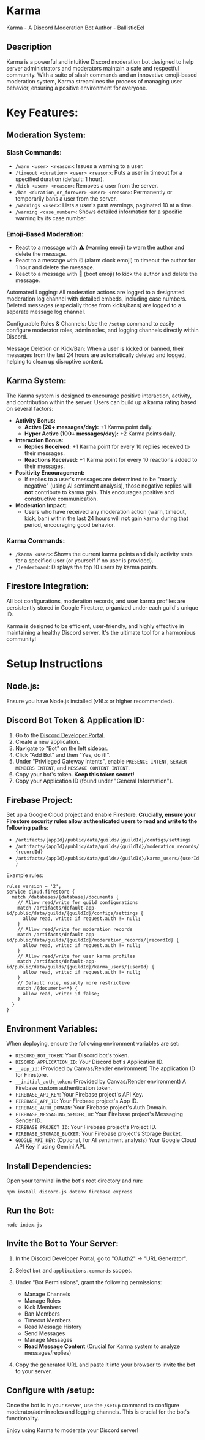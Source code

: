 # Karma

Karma - A Discord Moderation Bot
Author - BallisticEel

## Description
Karma is a powerful and intuitive Discord moderation bot designed to help server administrators and moderators maintain a safe and respectful community. With a suite of slash commands and an innovative emoji-based moderation system, Karma streamlines the process of managing user behavior, ensuring a positive environment for everyone.

# Key Features:

## Moderation System:

### Slash Commands:

* `/warn <user> <reason>`: Issues a warning to a user.
* `/timeout <duration> <user> <reason>`: Puts a user in timeout for a specified duration (default: 1 hour).
* `/kick <user> <reason>`: Removes a user from the server.
* `/ban <duration_or_forever> <user> <reason>`: Permanently or temporarily bans a user from the server.
* `/warnings <user>`: Lists a user's past warnings, paginated 10 at a time.
* `/warning <case_number>`: Shows detailed information for a specific warning by its case number.

### Emoji-Based Moderation:

* React to a message with ⚠️ (warning emoji) to warn the author and delete the message.
* React to a message with ⏰ (alarm clock emoji) to timeout the author for 1 hour and delete the message.
* React to a message with 👢 (boot emoji) to kick the author and delete the message.

Automated Logging: All moderation actions are logged to a designated moderation log channel with detailed embeds, including case numbers. Deleted messages (especially those from kicks/bans) are logged to a separate message log channel.

Configurable Roles & Channels: Use the `/setup` command to easily configure moderator roles, admin roles, and logging channels directly within Discord.

Message Deletion on Kick/Ban: When a user is kicked or banned, their messages from the last 24 hours are automatically deleted and logged, helping to clean up disruptive content.

## Karma System:

The Karma system is designed to encourage positive interaction, activity, and contribution within the server. Users can build up a karma rating based on several factors:

* **Activity Bonus:**
    * **Active (20+ messages/day):** +1 Karma point daily.
    * **Hyper Active (100+ messages/day):** +2 Karma points daily.
* **Interaction Bonus:**
    * **Replies Received:** +1 Karma point for every 10 replies received to their messages.
    * **Reactions Received:** +1 Karma point for every 10 reactions added to their messages.
* **Positivity Encouragement:**
    * If replies to a user's messages are determined to be "mostly negative" (using AI sentiment analysis), those negative replies will **not** contribute to karma gain. This encourages positive and constructive communication.
* **Moderation Impact:**
    * Users who have received any moderation action (warn, timeout, kick, ban) within the last 24 hours will **not** gain karma during that period, encouraging good behavior.

### Karma Commands:

* `/karma <user>`: Shows the current karma points and daily activity stats for a specified user (or yourself if no user is provided).
* `/leaderboard`: Displays the top 10 users by karma points.

## Firestore Integration:

All bot configurations, moderation records, and user karma profiles are persistently stored in Google Firestore, organized under each guild's unique ID.

Karma is designed to be efficient, user-friendly, and highly effective in maintaining a healthy Discord server. It's the ultimate tool for a harmonious community!

# Setup Instructions

## Node.js:
Ensure you have Node.js installed (v16.x or higher recommended).

## Discord Bot Token & Application ID:

1. Go to the [Discord Developer Portal](https://discord.com/developers/applications).
2. Create a new application.
3. Navigate to "Bot" on the left sidebar.
4. Click "Add Bot" and then "Yes, do it!".
5. Under "Privileged Gateway Intents", enable `PRESENCE INTENT`, `SERVER MEMBERS INTENT`, and `MESSAGE CONTENT INTENT`.
6. Copy your bot's token. **Keep this token secret!**
7. Copy your Application ID (found under "General Information").

## Firebase Project:

Set up a Google Cloud project and enable Firestore.
**Crucially, ensure your Firestore security rules allow authenticated users to read and write to the following paths:**
* `/artifacts/{appId}/public/data/guilds/{guildId}/configs/settings`
* `/artifacts/{appId}/public/data/guilds/{guildId}/moderation_records/{recordId}`
* `/artifacts/{appId}/public/data/guilds/{guildId}/karma_users/{userId}`

Example rules:
```firestore
rules_version = '2';
service cloud.firestore {
  match /databases/{database}/documents {
    // Allow read/write for guild configurations
    match /artifacts/default-app-id/public/data/guilds/{guildId}/configs/settings {
      allow read, write: if request.auth != null;
    }
    // Allow read/write for moderation records
    match /artifacts/default-app-id/public/data/guilds/{guildId}/moderation_records/{recordId} {
      allow read, write: if request.auth != null;
    }
    // Allow read/write for user karma profiles
    match /artifacts/default-app-id/public/data/guilds/{guildId}/karma_users/{userId} {
      allow read, write: if request.auth != null;
    }
    // Default rule, usually more restrictive
    match /{document=**} {
      allow read, write: if false;
    }
  }
}
```

## Environment Variables:
When deploying, ensure the following environment variables are set:

* `DISCORD_BOT_TOKEN`: Your Discord bot's token.
* `DISCORD_APPLICATION_ID`: Your Discord bot's Application ID.
* `__app_id`: (Provided by Canvas/Render environment) The application ID for Firestore.
* `__initial_auth_token`: (Provided by Canvas/Render environment) A Firebase custom authentication token.
* `FIREBASE_API_KEY`: Your Firebase project's API Key.
* `FIREBASE_APP_ID`: Your Firebase project's App ID.
* `FIREBASE_AUTH_DOMAIN`: Your Firebase project's Auth Domain.
* `FIREBASE_MESSAGING_SENDER_ID`: Your Firebase project's Messaging Sender ID.
* `FIREBASE_PROJECT_ID`: Your Firebase project's Project ID.
* `FIREBASE_STORAGE_BUCKET`: Your Firebase project's Storage Bucket.
* `GOOGLE_API_KEY`: (Optional, for AI sentiment analysis) Your Google Cloud API Key if using Gemini API.

## Install Dependencies:
Open your terminal in the bot's root directory and run:

`npm install discord.js dotenv firebase express`

## Run the Bot:

`node index.js`

## Invite the Bot to Your Server:

1. In the Discord Developer Portal, go to "OAuth2" -> "URL Generator".
2. Select `bot` and `applications.commands` scopes.
3. Under "Bot Permissions", grant the following permissions:
    * Manage Channels
    * Manage Roles
    * Kick Members
    * Ban Members
    * Timeout Members
    * Read Message History
    * Send Messages
    * Manage Messages
    * **Read Message Content** (Crucial for Karma system to analyze messages/replies)

4. Copy the generated URL and paste it into your browser to invite the bot to your server.

## Configure with /setup:
Once the bot is in your server, use the `/setup` command to configure moderator/admin roles and logging channels. This is crucial for the bot's functionality.

Enjoy using Karma to moderate your Discord server!
